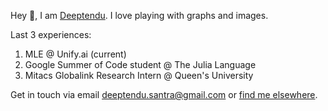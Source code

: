 Hey 👋, I am [Deeptendu](https://linktr.ee/dsantra92). I love playing with graphs and images.

Last 3 experiences:
1. MLE @ Unify.ai (current)
2. Google Summer of Code student @ The Julia Language
3. Mitacs Globalink Research Intern @ Queen's University

Get in touch via email deeptendu.santra@gmail.com or [find me elsewhere](https://linktr.ee/dsantra92).
